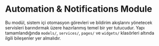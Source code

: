 # Automation & Notifications Module

Bu modül, sistem içi otomasyon görevleri ve bildirim akışlarını yönetecek
servisleri barındırmak üzere hazırlanmış temel bir yer tutucudur. Yapı
tamamlandığında `models/`, `services/`, `pages/` ve `widgets/` klasörleri
altında ilgili bileşenler yer almalıdır.
